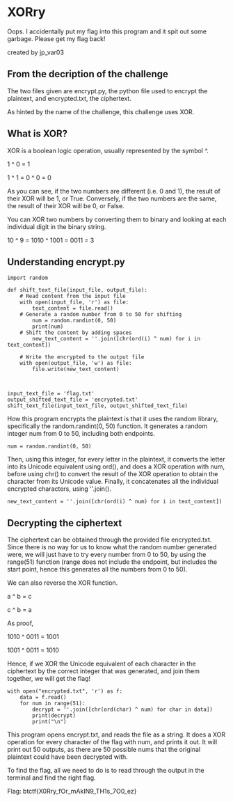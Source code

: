 # XORry

Oops. I accidentally put my flag into this program and it spit out some garbage. Please get my flag back!

created by jp_var03

## From the decription of the challenge

The two files given are encrypt.py, the python file used to encrypt the plaintext, and encrypted.txt, the ciphertext.

As hinted by the name of the challenge, this challenge uses XOR.

## What is XOR?
XOR is a boolean logic operation, usually represented by the symbol ^.

1 ^ 0 = 1

1 ^ 1 = 0 ^ 0 = 0

As you can see, if the two numbers are different (i.e. 0 and 1), the result of their XOR will be 1, or True. Conversely, if the two numbers are the same, the result of their XOR will be 0, or False.

You can XOR two numbers by converting them to binary and looking at each individual digit in the binary string.

10 ^ 9 = 1010 ^ 1001 = 0011 = 3

## Understanding encrypt.py

```
import random

def shift_text_file(input_file, output_file):
    # Read content from the input file
    with open(input_file, 'r') as file:
        text_content = file.read()
    # Generate a random number from 0 to 50 for shifting
        num = random.randint(0, 50)
        print(num)
    # Shift the content by adding spaces
        new_text_content = ''.join([chr(ord(i) ^ num) for i in text_content])

    # Write the encrypted to the output file
    with open(output_file, 'w') as file:
        file.write(new_text_content)



input_text_file = 'flag.txt'
output_shifted_text_file = 'encrypted.txt'
shift_text_file(input_text_file, output_shifted_text_file)

```

How this program encrypts the plaintext is that it uses the random library, specifically the random.randint(0, 50) function. It generates a random integer num from 0 to 50, including both endpoints. 

```num = random.randint(0, 50)```

Then, using this integer, for every letter in the plaintext, it converts the letter into its Unicode equivalent using ord(), and does a XOR operation with num, before using chr() to convert the result of the XOR operation to obtain the character from its Unicode value. Finally, it concatenates all the individual encrypted characters, using ''.join().

```new_text_content = ''.join([chr(ord(i) ^ num) for i in text_content])```

## Decrypting the ciphertext

The ciphertext can be obtained through the provided file encrypted.txt. Since there is no way for us to know what the random number generated were, we will just have to try every number from 0 to 50, by using the range(51) function (range does not include the endpoint, but includes the start point, hence this generates all the numbers from 0 to 50). 

We can also reverse the XOR function.

a ^ b = c

c ^ b = a

As proof,

1010 ^ 0011 = 1001

1001 ^ 0011 = 1010

Hence, if we XOR the Unicode equivalent of each character in the ciphertext by the correct integer that was generated, and join them together, we will get the flag!

```
with open("encrypted.txt", 'r') as f:
    data = f.read()
    for num in range(51):
        decrypt = ''.join([chr(ord(char) ^ num) for char in data])
        print(decrypt)
        print("\n")
```

This program opens encrypt.txt, and reads the file as a string. It does a XOR operation for every character of the flag with num, and prints it out. It will print out 50 outputs, as there are 50 possible nums that the original plaintext could have been decrypted with.

To find the flag, all we need to do is to read through the output in the terminal and find the right flag.

Flag: btctf{X0Rry_fOr_mAkIN9_TH1s_7O0_ez}
